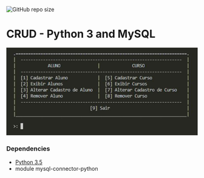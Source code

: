 ![GitHub repo size](https://img.shields.io/github/repo-size/rafaelsescato/CRUD-CLI)

# CRUD - Python 3 and MySQL

![screenshot.jpg](screenshot.jpg?raw=true "screenshot.jpg")

### Dependencies
- [Python 3.5](https://www.python.org/)
- module mysql-connector-python

